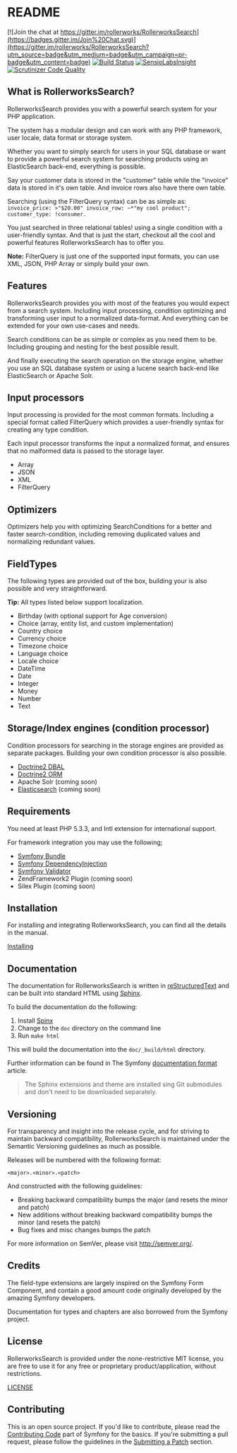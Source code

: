 README
======

[![Join the chat at https://gitter.im/rollerworks/RollerworksSearch](https://badges.gitter.im/Join%20Chat.svg)](https://gitter.im/rollerworks/RollerworksSearch?utm_source=badge&utm_medium=badge&utm_campaign=pr-badge&utm_content=badge)
[![Build Status](https://secure.travis-ci.org/rollerworks/RollerworksSearch.png?branch=master)](http://travis-ci.org/rollerworks/RollerworksSearch)
[![SensioLabsInsight](https://insight.sensiolabs.com/projects/92caf31d-dae6-49dd-9526-440d859daa31/mini.png)](https://insight.sensiolabs.com/projects/92caf31d-dae6-49dd-9526-440d859daa31)
[![Scrutinizer Code Quality](https://scrutinizer-ci.com/g/rollerworks/RollerworksSearch/badges/quality-score.png?b=master)](https://scrutinizer-ci.com/g/rollerworks/RollerworksSearch/?branch=master)

What is RollerworksSearch?
--------------------------

RollerworksSearch provides you with a powerful search system
for your PHP application.

The system has a modular design and can work with any PHP framework,
user locale, data format or storage system.

Whether you want to simply search for users in your SQL database or want to
provide a powerful search system for searching products using an ElasticSearch
back-end, everything is possible.

Say your customer data is stored in the "customer" table while the "invoice"
data is stored in it's own table. And invoice rows also have there own table.

Searching (using the FilterQuery syntax) can be as simple as:
`invoice_price: >"$20.00" invoice_row: ~*"my cool product"; customer_type: !consumer.`

You just searched in three relational tables! using a single condition with a
user-friendly syntax. And that is just the start, checkout all the cool and
powerful features RollerworksSearch has to offer you.

**Note:** FilterQuery is just one of the supported input formats, you can use XML,
JSON, PHP Array or simply build your own.

Features
--------

RollerworksSearch provides you with most of the features you would expect
from a search system. Including input processing, condition optimizing and
transforming user input to a normalized data-format. And everything can be
extended for your own use-cases and needs.

Search conditions can be as simple or complex as you need them to be.
Including grouping and nesting for the best possible result.

And finally executing the search operation on the storage engine,
whether you use an SQL database system or using a lucene search back-end like
ElasticSearch or Apache Solr.

## Input processors

Input processing is provided for the most common formats.
Including a special format called FilterQuery which provides
a user-friendly syntax for creating any type condition.

Each input processor transforms the input a normalized format,
and ensures that no malformed data is passed to the storage layer.

* Array
* JSON
* XML
* FilterQuery

## Optimizers

Optimizers help you with optimizing SearchConditions for a better
and faster search-condition, including removing duplicated values and
normalizing redundant values.

## FieldTypes

The following types are provided out of the box, building your is also
possible and very straightforward.

**Tip:** All types listed below support localization.

* Birthday (with optional support for Age conversion)
* Choice (array, entity list, and custom implementation)
* Country choice
* Currency choice
* Timezone choice
* Language choice
* Locale choice
* DateTime
* Date
* Integer
* Money
* Number
* Text

## Storage/Index engines (condition processor)

Condition processors for searching in the storage engines are provided
as separate packages. Building your own condition processor is also possible.

* [Doctrine2 DBAL](https://github.com/rollerworks/rollerworks-search-doctrine-dbal)
* [Doctrine2 ORM](https://github.com/rollerworks/rollerworks-search-doctrine-orm)
* Apache Solr (coming soon)
* [Elasticsearch](https://github.com/rollerworks/rollerworks-search-elasticsearch) (coming soon)

Requirements
------------

You need at least PHP 5.3.3, and Intl extension for international support.

For framework integration you may use the following;

* [Symfony Bundle](https://github.com/rollerworks/RollerworksSearchBundle)
* [Symfony DependencyInjection](https://github.com/rollerworks/rollerworks-search-symfony-di)
* [Symfony Validator](https://github.com/rollerworks/rollerworks-search-symfony-validator)
* ZendFramework2 Plugin (coming soon)
* Silex Plugin (coming soon)

Installation
------------

For installing and integrating RollerworksSearch, you can find all the
details in the manual.

[Installing](doc/installing.rst)

Documentation
-------------

The documentation for RollerworksSearch is written in [reStructuredText][3] and can be built
into standard HTML using [Sphinx][4].

To build the documentation do the following:

1. Install [Spinx][4]
2. Change to the `doc` directory on the command line
3. Run `make html`

This will build the documentation into the `doc/_build/html` directory.

Further information can be found in The Symfony [documentation format][5] article.

> The Sphinx extensions and theme are installed sing Git submodules
> and don't need to be downloaded separately.

Versioning
----------

For transparency and insight into the release cycle, and for striving
to maintain backward compatibility, RollerworksSearch is maintained under
the Semantic Versioning guidelines as much as possible.

Releases will be numbered with the following format:

`<major>.<minor>.<patch>`

And constructed with the following guidelines:

* Breaking backward compatibility bumps the major (and resets the minor and patch)
* New additions without breaking backward compatibility bumps the minor (and resets the patch)
* Bug fixes and misc changes bumps the patch

For more information on SemVer, please visit <http://semver.org/>.

Credits
-------

The field-type extensions are largely inspired on the Symfony Form
Component, and contain a good amount code originally developed by
the amazing Symfony developers.

Documentation for types and chapters are also borrowed from the
Symfony project.

License
-------

RollerworksSearch is provided under the none-restrictive MIT license,
you are free to use it for any free or proprietary product/application,
without restrictions.

[LICENSE](LICENSE)

Contributing
------------

This is an open source project. If you'd like to contribute,
please read the [Contributing Code][1] part of Symfony for the basics. If you're submitting
a pull request, please follow the guidelines in the [Submitting a Patch][2] section.

[1]: http://symfony.com/doc/current/contributing/code/index.html
[2]: http://symfony.com/doc/current/contributing/code/patches.html#check-list
[3]: http://docutils.sourceforge.net/rst.html
[4]: http://sphinx-doc.org/
[5]: http://symfony.com/doc/current/contributing/documentation/format.html
